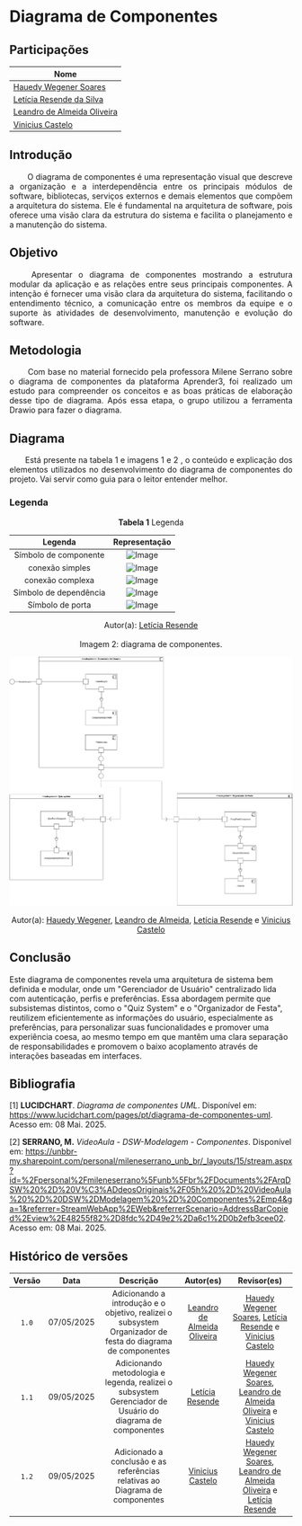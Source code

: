 # Diagrama de Componentes

## Participações

| Nome                                 |
|--------------------------------------|
| [Hauedy Wegener Soares](https://github.com/HauedyWS)   |
| [Letícia Resende da Silva](https://github.com/LeticiaResende23) |
| [Leandro de Almeida Oliveira](https://github.com/leomitx10) |
| [Vinicius Castelo](https://github.com/Vini47) |

## Introdução 

<p align="justify"> &emsp;&emsp; O diagrama de componentes é uma representação visual que descreve a organização e a interdependência entre os principais módulos de software, bibliotecas, serviços externos e demais elementos que compõem a arquitetura do sistema. Ele é fundamental na  arquitetura de software, pois oferece uma visão clara da estrutura do sistema e facilita o planejamento e a manutenção do sistema.</p>

## Objetivo

<p align="justify"> &emsp;&emsp; Apresentar o diagrama de componentes mostrando a estrutura modular da aplicação e as relações entre seus principais componentes. A intenção é fornecer uma visão clara da arquitetura do sistema, facilitando o entendimento técnico, a comunicação entre os membros da equipe e o suporte às atividades de desenvolvimento, manutenção e evolução do software.</p>

## Metodologia
<p align="justify"> &emsp;&emsp; Com base no material fornecido pela professora Milene Serrano sobre o diagrama de componentes da plataforma Aprender3, foi realizado um estudo para compreender os conceitos e as boas práticas de elaboração desse tipo de diagrama. Após essa etapa, o grupo utilizou a ferramenta Drawio para fazer o diagrama.</p>

## Diagrama

<p align="justify"> &emsp;&emsp;Está presente na tabela 1 e imagens 1 e 2 , o conteúdo e explicação dos elementos utilizados no desenvolvimento do diagrama de componentes do projeto. Vai servir como guia para o leitor entender melhor.</p>

### Legenda

<center>

**Tabela 1** Legenda

| Legenda |    Representação    |
| :----: | :--------: |
| Símbolo de componente  | ![Image](https://github.com/user-attachments/assets/371d824a-8b9e-4dc1-bd49-ab1820eacde1)|
| conexão simples  | ![Image](https://github.com/user-attachments/assets/47e607c1-afcd-42cf-94c4-2ffbbfc2ad15)|
| conexão complexa  | ![Image](https://github.com/user-attachments/assets/c570b4e7-488c-45d4-bee2-d62481debcb7)|
| Símbolo de dependência | ![Image](https://github.com/user-attachments/assets/8d83e31d-497f-4c68-99d4-be093c2b51c2)|
| Símbolo de porta| ![Image](https://github.com/user-attachments/assets/1941b6bc-12a7-44a4-b388-02e999c7de2b)|

</center>
<center>Autor(a): <a href="https://github.com/LeticiaResende23" target="_blank">Letícia Resende</a></center>

<br>

<center>Imagem 2: diagrama de componentes.</center>

![Image](https://github.com/leomitx10/leomitx10/blob/main/teste2.png?raw=true)

<center>Autor(a): <a href="https://github.com/HauedyWS" target="_blank">Hauedy Wegener</a>, <a href="https://github.com/leomitx10" target="_blank">Leandro de Almeida</a>, <a href="https://github.com/LeticiaResende23" target="_blank">Letícia Resende</a> e <a href="https://github.com/Vini47" target="_blank">Vinicius Castelo</a></center>

## Conclusão

Este diagrama de componentes revela uma arquitetura de sistema bem definida e modular, onde um "Gerenciador de Usuário" centralizado lida com autenticação, perfis e preferências. Essa abordagem permite que subsistemas distintos, como o "Quiz System" e o "Organizador de Festa", reutilizem eficientemente as informações do usuário, especialmente as preferências, para personalizar suas funcionalidades e promover uma experiência coesa, ao mesmo tempo em que mantêm uma clara separação de responsabilidades e promovem o baixo acoplamento através de interações baseadas em interfaces.

## Bibliografia

[1] **LUCIDCHART**. *Diagrama de componentes UML*. Disponível em: <https://www.lucidchart.com/pages/pt/diagrama-de-componentes-uml>. Acesso em: 08 Mai. 2025.

[2] **SERRANO, M.** *VideoAula - DSW-Modelagem - Componentes*. Disponível em: https://unbbr-my.sharepoint.com/personal/mileneserrano_unb_br/_layouts/15/stream.aspx?id=%2Fpersonal%2Fmileneserrano%5Funb%5Fbr%2FDocuments%2FArqDSW%20%2D%20V%C3%ADdeosOriginais%2F05h%20%2D%20VideoAula%20%2D%20DSW%2DModelagem%20%2D%20Componentes%2Emp4&ga=1&referrer=StreamWebApp%2EWeb&referrerScenario=AddressBarCopied%2Eview%2E48255f82%2D8fdc%2D49e2%2Da6c1%2D0b2efb3cee02. Acesso em: 08 Mai. 2025.

## Histórico de versões

| Versão |    Data    |                       Descrição                       |                       Autor(es)                        |                      Revisor(es)                       |
| :----: | :--------: | :---------------------------------------------------: | :----------------------------------------------------: | :----------------------------------------------------: |
| `1.0`  | 07/05/2025 | Adicionando a introdução e o objetivo, realizei o subsystem Organizador de festa do diagrama de componentes| [Leandro de Almeida Oliveira](https://github.com/leomitx10) | [Hauedy Wegener Soares](https://github.com/HauedyWS), [Letícia Resende](https://github.com/LeticiaResende23) e [Vinicius Castelo](https://github.com/Vini47) |
| `1.1`  | 09/05/2025 | Adicionando metodologia e legenda, realizei o subsystem Gerenciador de Usuário do diagrama de componentes | [Letícia Resende](https://github.com/LeticiaResende23) | [Hauedy Wegener Soares](https://github.com/HauedyWS), [Leandro de Almeida Oliveira](https://github.com/leomitx10) e [Vinicius Castelo](https://github.com/Vini47) |
| `1.2`  | 09/05/2025 | Adicionado a conclusão e as referências relativas ao Diagrama de componentes | [Vinicius Castelo](https://github.com/Vini47) | [Hauedy Wegener Soares](https://github.com/HauedyWS), [Leandro de Almeida Oliveira](https://github.com/leomitx10) e [Letícia Resende](https://github.com/LeticiaResende23) |
